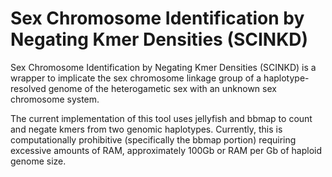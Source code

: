 # Sex Chromosome Identification by Negating Kmer Densities (SCINKD)
Sex Chromosome Identification by Negating Kmer Densities (SCINKD) is a wrapper to implicate the sex chromosome linkage group of a haplotype-resolved genome of the heterogametic sex with an unknown sex chromosome system.

The current implementation of this tool uses jellyfish and bbmap to count and negate kmers from two genomic haplotypes. Currently, this is computationally prohibitive (specifically the bbmap portion) requiring excessive amounts of RAM, approximately 100Gb or RAM per Gb of haploid genome size.
